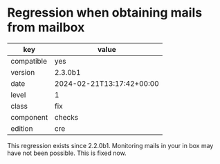[//]: # (werk v2)
# Regression when obtaining mails from mailbox

key        | value
---------- | ---
compatible | yes
version    | 2.3.0b1
date       | 2024-02-21T13:17:42+00:00
level      | 1
class      | fix
component  | checks
edition    | cre

This regression exists since 2.2.0b1. Monitoring mails in your in box may have not been possible.
This is fixed now.